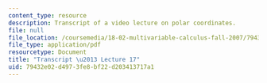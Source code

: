 ```yaml
---
content_type: resource
description: Transcript of a video lecture on polar coordinates.
file: null
file_location: /coursemedia/18-02-multivariable-calculus-fall-2007/79432e02d4973fe8bf22d203413717a1_18_022007L17.pdf
file_type: application/pdf
resourcetype: Document
title: "Transcript \u2013 Lecture 17"
uid: 79432e02-d497-3fe8-bf22-d203413717a1
---
```

